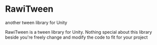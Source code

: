# RawiTween
another tween library for Unity

RawiTween is a tween library for Unity. Nothing special about this library beside you're freely change and modify the code to fit for your project

